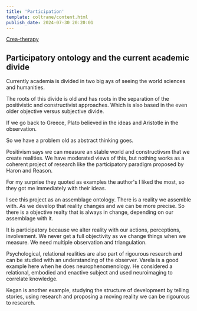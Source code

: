 ```yaml
---
title: 'Participation'
template: coltrane/content.html
publish_date: 2024-07-30 20:20:01
---
```


[Crea-therapy ](https://www.notion.so/Crea-therapy-c4c7d37aa26c41eb8b95219db94ce0c1?pvs=21)

## Participatory ontology and the current academic divide

Currently academia is divided in two big ays of seeing the world sciences and humanities.

The roots of this divide is old and has roots in the separation of the positivistic and constructivist approaches. Which is also based in the even older objective versus subjective divide.

If we go back to Greece, Plato believed in the ideas and Aristotle in the observation. 

So we have a problem old as abstract thinking goes.

Positivism says we can measure an stable world and constructivsm that we create realities. We have moderated views of this, but nothing works as a coherent project of research like the participatory paradigm proposed by Haron and Reason.

For my surprise they quoted as examples the author's I liked the most, so they got me immediately with their ideas.

I see this project as an assemblage ontology. There is a reality we assemble with. As we develop that reality changes and we can be more precise. So there is a objective realty that is always in change, depending on our assemblage with it. 

It is participatory because we alter reality with our actions, perceptions, involvement. We never get a full objectivity as we change things when we measure. We need multiple observation and triangulation.

Psychological, relational realities are also part of rigourous research and can be studied with an understanding of the observer. Varela is a good example here when he does neurophenomenology. He considered a relational, embodied and enactive subject and used neuroimaging to correlate knowledge.

Kegan is another example, studying the structure of development by telling stories, using research and proposing a moving reality we can be rigourous to research.